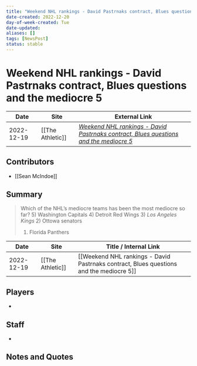 ```yaml
---
title: "Weekend NHL rankings - David Pastrnaks contract, Blues questions and the mediocre 5"
date-created: 2022-12-20
day-of-week-created: Tue
date-updated: 
aliases: []
tags: [NewsPost]
status: stable
---
```


# Weekend NHL rankings - David Pastrnaks contract, Blues questions and the mediocre 5

| Date       | Site             | External Link                                                                                                                                                                  |
| ---------- | ---------------- | ------------------------------------------------------------------------------------------------------------------------------------------------------------------------------ |
| 2022-12-19 | [[The Athletic]] | [*Weekend NHL rankings - David Pastrnaks contract, Blues questions and the mediocre 5*](https://theathletic.com/4014587/2022/12/19/weekend-nhl-rankings-david-pastrnak-blues/) |

## Contributors
- [[Sean McIndoe]]

## Summary
> Which of the NHL’s mediocre teams has been the most mediocre so far?
> 5) Washington Capitals
> 4) Detroit Red Wings
> 3) *Los Angeles Kings*
> 2) Ottowa senators
> 1) Florida Panthers

| Date       | Site             | Title / Internal Link                                                                   |
| ---------- | ---------------- | --------------------------------------------------------------------------------------- |
| 2022-12-19 | [[The Athletic]] | [[Weekend NHL rankings - David Pastrnaks contract, Blues questions and the mediocre 5]] |

## Players
- 

## Staff
- 

## Notes and Quotes

